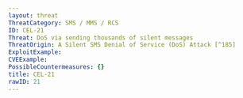 ```yaml
---
layout: threat
ThreatCategory: SMS / MMS / RCS
ID: CEL-21
Threat: DoS via sending thousands of silent messages
ThreatOrigin: A Silent SMS Denial of Service (DoS) Attack [^185]
ExploitExample:
CVEExample:
PossibleCountermeasures: {}
title: CEL-21
rawID: 21
---
```

